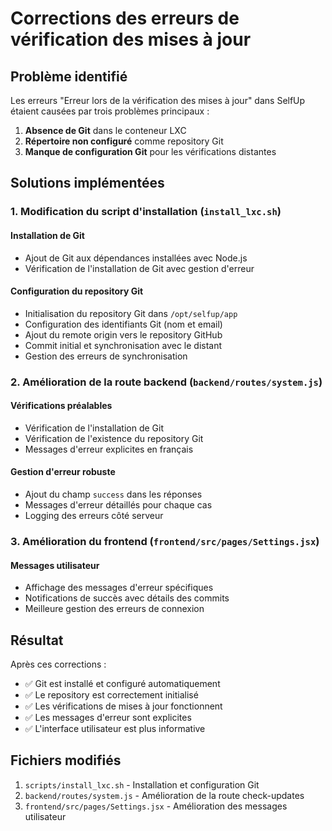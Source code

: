 # Corrections des erreurs de vérification des mises à jour

## Problème identifié

Les erreurs "Erreur lors de la vérification des mises à jour" dans SelfUp étaient causées par trois problèmes principaux :

1. **Absence de Git** dans le conteneur LXC
2. **Répertoire non configuré** comme repository Git
3. **Manque de configuration Git** pour les vérifications distantes

## Solutions implémentées

### 1. Modification du script d'installation (`install_lxc.sh`)

#### Installation de Git
- Ajout de Git aux dépendances installées avec Node.js
- Vérification de l'installation de Git avec gestion d'erreur

#### Configuration du repository Git
- Initialisation du repository Git dans `/opt/selfup/app`
- Configuration des identifiants Git (nom et email)
- Ajout du remote origin vers le repository GitHub
- Commit initial et synchronisation avec le distant
- Gestion des erreurs de synchronisation

### 2. Amélioration de la route backend (`backend/routes/system.js`)

#### Vérifications préalables
- Vérification de l'installation de Git
- Vérification de l'existence du repository Git
- Messages d'erreur explicites en français

#### Gestion d'erreur robuste
- Ajout du champ `success` dans les réponses
- Messages d'erreur détaillés pour chaque cas
- Logging des erreurs côté serveur

### 3. Amélioration du frontend (`frontend/src/pages/Settings.jsx`)

#### Messages utilisateur
- Affichage des messages d'erreur spécifiques
- Notifications de succès avec détails des commits
- Meilleure gestion des erreurs de connexion

## Résultat

Après ces corrections :
- ✅ Git est installé et configuré automatiquement
- ✅ Le repository est correctement initialisé
- ✅ Les vérifications de mises à jour fonctionnent
- ✅ Les messages d'erreur sont explicites
- ✅ L'interface utilisateur est plus informative

## Fichiers modifiés

1. `scripts/install_lxc.sh` - Installation et configuration Git
2. `backend/routes/system.js` - Amélioration de la route check-updates
3. `frontend/src/pages/Settings.jsx` - Amélioration des messages utilisateur